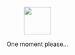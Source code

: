 <!-- markdownlint-disable MD033 MD041 -->
<div align="center">
    <p align="center">
        <img src="https://github.githubassets.com/images/mona-loading-dark.gif" width=64 height=64/>
    </p>
    <p>One moment please...</p>
</div>
